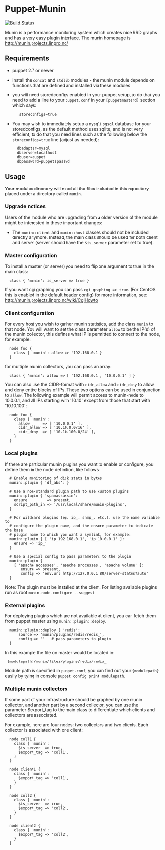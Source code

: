 # Puppet-Munin

[![Build Status](https://travis-ci.org/duritong/puppet-munin.png?branch=master)](https://travis-ci.org/duritong/puppet-munin)

Munin is a performance monitoring system which creates nice RRD graphs and has
a very easy plugin interface. The munin homepage is http://munin.projects.linpro.no/

## Requirements

   * puppet 2.7 or newer
   * install the `concat` and `stdlib` modules - the munin module depends on functions that are defined and installed via these modules
   * you will need storedconfigs enabled in your puppet setup, to do that you need to add a line to your `puppet.conf` in your `[puppetmasterd]` section which says:

            storeconfigs=true

   * You may wish to immediately setup a `mysql`/ `pgsql` database for your storedconfigs, as
   the default method uses sqlite, and is not very efficient, to do that you need lines
   such as the following below the `storeconfigs=true` line (adjust as needed):

           dbadapter=mysql
           dbserver=localhost
           dbuser=puppet
           dbpassword=puppetspasswd
    
## Usage

Your modules directory will need all the files included in this repository placed under a directory called `munin`.

### Upgrade notices

Users of the module who are upgrading from a older version of the module might be interested in these important changes:

 * The `munin::client` and `munin::host` classes should not be included
   directly anymore. Instead, the main class should be used for both client and
   server (server should have the `$is_server` parameter set to true).

### Master configuration

To install a master (or server) you need to flip one argument to true in the main class:

      class { 'munin': is_server => true }

If you want cgi graphing you can pass `cgi_graphing => true`. (For CentOS this is enabled in the default header config) for more information, see: http://munin.projects.linpro.no/wiki/CgiHowto

### Client configuration

For every host you wish to gather munin statistics, add the class `munin` to that
node. You will want to set the class parameter `allow` to be the IP(s) of the munin
collector, this defines what IP is permitted to connect to the node, for example:

      node foo {
        class { 'munin': allow => '192.168.0.1'}
      }

for multiple munin collectors, you can pass an array:

      class { 'munin': allow => [ '192.168.0.1', '10.0.0.1' ] }

You can also use the CIDR-format with `cidr_allow` and `cidr_deny` to allow and
deny entire blocks of IPs. These two options can be used in conjunction to
`allow`. The following example will permit access to munin-node to 10.0.0.1,
and all IPs starting with '10.10' except from those that start with
'10.10.100':

      node foo {
        class { 'munin':
          allow      => [ '10.0.0.1' ],
          cidr_allow => [ '10.10.0.0/16' ],
          cidr_deny  => [ '10.10.100.0/24' ],
        }
      }

### Local plugins

If there are particular munin plugins you want to enable or configure, you define them
in the node definition, like follows:

      # Enable monitoring of disk stats in bytes
      munin::plugin { 'df_abs': }

      # Use a non-standard plugin path to use custom plugins
      munin::plugin { 'spamassassin':
        ensure         => present,
        script_path_in => '/usr/local/share/munin-plugins',
      }
    
      # For wildcard plugins (eg. ip_, snmp_, etc.), use the name variable to
      # configure the plugin name, and the ensure parameter to indicate the base
      # plugin name to which you want a symlink, for example:
      munin::plugin { [ 'ip_192.168.0.1', 'ip_10.0.0.1' ]:
        ensure => 'ip_'
      }
    
      # Use a special config to pass parameters to the plugin
      munin::plugin {
        [ 'apache_accesses', 'apache_processes', 'apache_volume' ]:
           ensure => present,
           config => 'env.url http://127.0.0.1:80/server-status?auto'
      }

Note: The plugin must be installed at the client. For listing available plugins run as root `munin-node-configure --suggest`      
      
### External plugins

For deploying plugins which are not available at client, you can fetch them from puppet
master using `munin::plugin::deploy`.

      munin::plugin::deploy { 'redis':
          source => 'munin/plugins/redis/redis_',
          config => ''   # pass parameters to plugin
      }

In this example the file on master would be located in:
    
     {modulepath}/munin/files/plugins/redis/redis_
     
Module path is specified in `puppet.conf`, you can find out your `{modulepath}` easily by tying 
in console `puppet config print modulepath`.


### Multiple munin collectors

If some part of your infrastructure should be graphed by one munin collector,
and another part by a second collector, you can use the parameter $export_tag
to the main class to differentiate which clients and collectors are associated.

For example, here are four nodes: two collectors and two clients. Each
collector is associated with one client:

      node coll1 {
        class { 'munin':
          $is_server  => true,
          $export_tag => 'coll1',
        }
      }

      node client1 {
        class { 'munin':
          $export_tag => 'coll1',
        }
      }

      node coll2 {
        class { 'munin':
          $is_server  => true,
          $export_tag => 'coll2',
        }
      }

      node client2 {
        class { 'munin':
          $export_tag => 'coll2',
        }
      }
